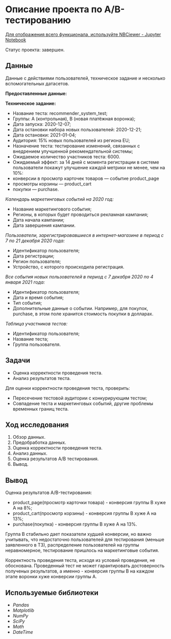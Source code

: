 # Описание проекта по А/B-тестированию

[Для отображения всего функционала, используйте NBCiewer - Jupyter Notebook](https://nbviewer.org/github/FAnastasiiaD/portfolio/blob/main/ab-testing_project/ab_testing_project.ipynb)

Статус проекта: завершен.

## Данные

Данные с действиями пользователей, техническое задание и несколько вспомогательных датасетов.

**Предоставленные данные:**

****Техническое задание:****
- Название теста: recommender_system_test;
- Группы: А (контрольная), B (новая платёжная воронка);
- Дата запуска: 2020-12-07;
- Дата остановки набора новых пользователей: 2020-12-21;
- Дата остановки: 2021-01-04;
- Аудитория: 15% новых пользователей из региона EU;
- Назначение теста: тестирование изменений, связанных с внедрением улучшенной рекомендательной системы;
- Ожидаемое количество участников теста: 6000.
- Ожидаемый эффект: за 14 дней с момента регистрации в системе пользователи покажут улучшение каждой метрики не менее, чем на 10%:
- конверсии в просмотр карточек товаров — событие product_page
- просмотры корзины — product_cart
- покупки — purchase.

*Календарь маркетинговых событий на 2020 год:*

- Название маркетингового события;
- Регионы, в которых будет проводиться рекламная кампания;
- Дата начала кампании;
- Дата завершения кампании.

*Пользователи, зарегистрировавшиеся в интернет-магазине в период с 7 по 21 декабря 2020 года:*

- Идентификатор пользователя;
- Дата регистрации;
- Регион пользователя;
- Устройство, с которого происходила регистрация.

*Все события новых пользователей в период с 7 декабря 2020 по 4 января 2021 года:*

- Идентификатор пользователя;
- Дата и время события;
- Тип события;
- Дополнительные данные о событии. Например, для покупок, purchase, в этом поле хранится стоимость покупки в долларах.

*Таблица участников тестов:*

- Идентификатор пользователя;
- Название теста;
- Группа пользователя.

## Задачи

- Оценка корректности проведения теста.
- Анализ результатов теста.

Для оценки корректности проведения теста, проверить:
- Пересечение тестовой аудитории с конкурирующим тестом;
- Совпадение теста и маркетинговых событий, другие проблемы временных границ теста.

## Ход исследования

 1. Обзор данных.
 2. Предобработка данных.
 3. Оценка корректности проведения теста.
 4. Анализ данных.
 5. Оценка результатов А/В тестирования.
 6. Вывод.
 
## Вывод

Оценка результатов A/B-тестирования:

- product_page(просмотр карточки товара) - конверсия группы B хуже A на 8%;
- product_cart(просмотр корзины) - конверсия группы B хуже A на 13%;
- purchase(покупка) - конверсия группы B хуже A на 13%.

Группа B стабильно дает показатели худшей конверсии, но важно учитывать, что недостаточно пользователей для тестирования (меньше заявленного в ТЗ), распределение пользователей на группы неравномерное, тестирование пришлось на маркетинговые события.

Корректность проведения теста, исходя из условий проведения, не обоснована. Проведенный тест не может гарантировать достоверность полученых результатов, а именно - конверсия группы B на каждом этапе воронки хуже конверсии группы A.

## Используемые библиотеки
- *Pandas*
- *Matplotlib*
- *NumPy*
- *SciPy*
- *Math*
- *DateTime*
